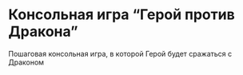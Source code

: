 # Консольная игра “Герой против Дракона”
Пошаговая консольная игра, в которой Герой будет сражаться с Драконом
